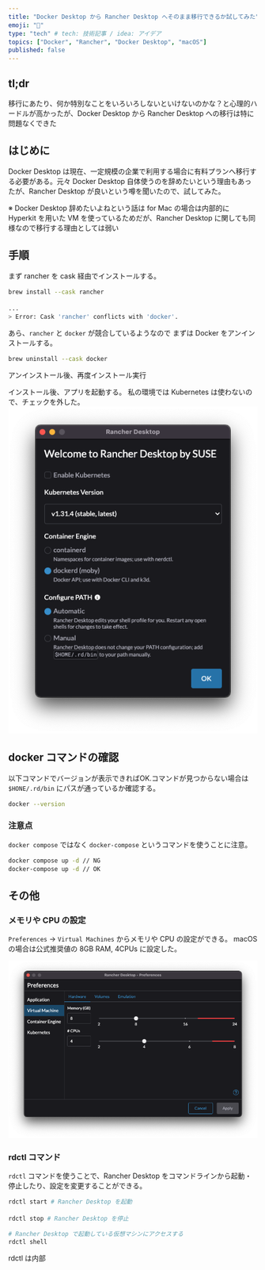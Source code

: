 ```yaml
---
title: "Docker Desktop から Rancher Desktop へそのまま移行できるか試してみた"
emoji: "🐳"
type: "tech" # tech: 技術記事 / idea: アイデア
topics: ["Docker", "Rancher", "Docker Desktop", "macOS"]
published: false
---
```


## tl;dr

移行にあたり、何か特別なことをいろいろしないといけないのかな？と心理的ハードルが高かったが、Docker Desktop から Rancher Desktop への移行は特に問題なくできた

## はじめに

Docker Desktop は現在、一定規模の企業で利用する場合に有料プランへ移行する必要がある。元々 Docker Desktop 自体使うのを辞めたいという理由もあったが、Rancher Desktop が良いという噂を聞いたので、試してみた。

※ Docker Desktop 辞めたいよねという話は for Mac の場合は内部的に Hyperkit を用いた VM を使っているためだが、Rancher Desktop に関しても同様なので移行する理由としては弱い

## 手順

まず rancher を cask 経由でインストールする。

```zsh
brew install --cask rancher

...
> Error: Cask 'rancher' conflicts with 'docker'.
```

あら、`rancher` と `docker` が競合しているようなので
まずは Docker をアンインストールする。

```zsh
brew uninstall --cask docker
```

アンインストール後、再度インストール実行


インストール後、アプリを起動する。
私の環境では Kubernetes は使わないので、チェックを外した。
![Welcome to Rancher Desktop](/images/rancher_desktop_1.png)


## docker コマンドの確認

以下コマンドでバージョンが表示できればOK.コマンドが見つからない場合は
`$HONE/.rd/bin` にパスが通っているか確認する。
```zsh
docker --version
```

### 注意点

`docker compose` ではなく `docker-compose` というコマンドを使うことに注意。

```zsh
docker compose up -d // NG
docker-compose up -d // OK
```

## その他

### メモリや CPU の設定

`Preferences` -> `Virtual Machines` からメモリや CPU の設定ができる。
macOSの場合は公式推奨値の 8GB RAM, 4CPUs に設定した。

![Virtual Machines](/images/rancher_desktop_2.png)

### rdctl コマンド

`rdctl` コマンドを使うことで、Rancher Desktop をコマンドラインから起動・停止したり、設定を変更することができる。

```zsh
rdctl start # Rancher Desktop を起動

rdctl stop # Rancher Desktop を停止
```

```zsh
# Rancher Desktop で起動している仮想マシンにアクセスする
rdctl shell
```

rdctl は内部





